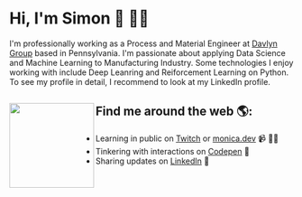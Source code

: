 # Hi, I'm Simon 👋 👨‍💻

I'm professionally working as a Process and Material Engineer at <a href="https://www.davlyngroup.com/">Davlyn Group</a> based in Pennsylvania. 
I'm passionate about applying Data Science and Machine Learning to Manufacturing Industry. Some technologies I enjoy working with include Deep Leanring and Reiforcement Learning on Python. To see my profile in detail, I recommend to look at my LinkedIn profile. 


## Find me around the web 🌎: <a href="https://github.com/sponsors/M0nica"><img align="left" width="150" height="150" src="https://github.com/M0nica/M0nica/blob/main/octomonica/m0nica-octocat-rotating.gif?raw=true"></a>
- Learning in public on <a href="https://www.twitch.tv/blacktechdiva">Twitch</a> or <a href="https://www.monica.dev">monica.dev</a> 📹 ✍🏾
- Tinkering with interactions on <a href="https://codepen.io/m0nica"> Codepen</a> 🏓
- Sharing updates on <a href="https://www.linkedin.com/in/monicampowell/">LinkedIn</a> 💼

